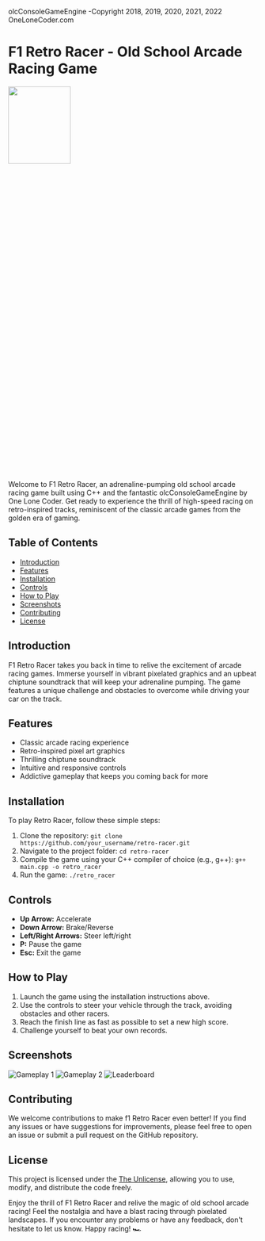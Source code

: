 olcConsoleGameEngine -Copyright 2018, 2019, 2020, 2021, 2022 OneLoneCoder.com

# F1 Retro Racer - Old School Arcade Racing Game

<!---
![Retro Racer Logo]
-->

<img src="https://img.freepik.com/free-photo/generic-f1-car-with-special-speed-effect_1048-10213.jpg?w=1060&t=st=1690459682~exp=1690460282~hmac=31c6bc38270ce3c28838e7c037c405bf665aa2f48f4569367fd1bc7b8b2eadcf" width =50% height =20%>

Welcome to F1 Retro Racer, an adrenaline-pumping old school arcade racing game built using C++ and the fantastic olcConsoleGameEngine by One Lone Coder. Get ready to experience the thrill of high-speed racing on retro-inspired tracks, reminiscent of the classic arcade games from the golden era of gaming.

## Table of Contents

- [Introduction](#introduction)
- [Features](#features)
- [Installation](#installation)
- [Controls](#controls)
- [How to Play](#how-to-play)
- [Screenshots](#screenshots)
- [Contributing](#contributing)
- [License](#license)

## Introduction

F1 Retro Racer takes you back in time to relive the excitement of arcade racing games. Immerse yourself in vibrant pixelated graphics and an upbeat chiptune soundtrack that will keep your adrenaline pumping. The game features a unique challenge and obstacles to overcome while driving your car on the track.

## Features

- Classic arcade racing experience
- Retro-inspired pixel art graphics
- Thrilling chiptune soundtrack
- Intuitive and responsive controls
- Addictive gameplay that keeps you coming back for more

## Installation

To play Retro Racer, follow these simple steps:

1. Clone the repository: `git clone https://github.com/your_username/retro-racer.git`
2. Navigate to the project folder: `cd retro-racer`
3. Compile the game using your C++ compiler of choice (e.g., g++): `g++ main.cpp -o retro_racer`
4. Run the game: `./retro_racer`

## Controls

- **Up Arrow:** Accelerate
- **Down Arrow:** Brake/Reverse
- **Left/Right Arrows:** Steer left/right
- **P:** Pause the game
- **Esc:** Exit the game

## How to Play

1. Launch the game using the installation instructions above.
2. Use the controls to steer your vehicle through the track, avoiding obstacles and other racers.
3. Reach the finish line as fast as possible to set a new high score.
4. Challenge yourself to beat your own records.

## Screenshots

![Gameplay 1](link_to_screenshot1.png)
![Gameplay 2](link_to_screenshot2.png)
![Leaderboard](link_to_leaderboard_screenshot.png)

## Contributing

We welcome contributions to make f1 Retro Racer even better! If you find any issues or have suggestions for improvements, please feel free to open an issue or submit a pull request on the GitHub repository.

## License

This project is licensed under the [The Unlicense](LICENSE), allowing you to use, modify, and distribute the code freely.

Enjoy the thrill of F1 Retro Racer and relive the magic of old school arcade racing! Feel the nostalgia and have a blast racing through pixelated landscapes. If you encounter any problems or have any feedback, don't hesitate to let us know. Happy racing! 🏎️


